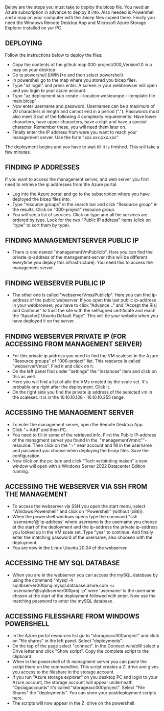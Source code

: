 Below are the steps you must take to deploy the bicep file. You need an Azure subscription in advance to deploy it into. Also needed is Powershell and a map on your computer with the .bicep files copied there. 
Finally you need the Windows Remote Desktop App and Microsoft Azure Storage Explorer installed on yur PC.

## DEPLOYING 
Follow the instructions below to deploy the files:
- Copy the contents of the github map 000-project/000_Version1.0 in a map on your desktop  
- Go to powershell ([WIN]+x and then select powershell)
- In powershell go to the map where you stored you bicep files.
- Type "az login" and press enter. A screen in your webbrowser will open and you login to your azure account.
- Type "az deployment sub create --location westeurope --template-file main.bicep"
- Now enter username and password. Usernames can be a maximum of 20 characters in length and cannot end in a period ("."). Passwords must also meet 3 out of the following 4 complexity requirements: Have lower characters, have upper characters, have a digit and have a special character.
Remember these, you will need them later on.
- Finally enter the IP address from were you want to reach your management server. Use the form "xxx.xxx.xxx.xxx"

The deployment begins and you have to wait till it is finished. This will take a few minutes.

## FINDING IP ADDRESSES   
If you want to access the management server, and web server you first need to retrieve the ip addresses from the Azure portal.  
- Log into the Azure portal and go to the subscription where you have deployed the bicep files into.
- Type "resource groups" in the search bar and click "Resource group" in the results. Click on "000-project" resource group.
- You will see a list of services. Click on type and all the services are ordered by type. Look for the two "Public IP address" items (click on "type" to sort them by type).  
## FINDING MANAGEMENTSERVER PUBLIC IP  
- There is one named "managementVmPublicIp". Here you can find the private ip-address of the management-server (this will be different everytime you deploy this infrastructure). You need this to access the management server.  
## FINDING WEBSERVER PUBLIC IP  
- The other one is called "webserverVmssPublicIp". Here you can find ip-address of the public webserver. 
If you open this last public ip-address in your webbrowser, you have to click "Advance..." and "Accept the Risj and Continue" to trust the site with the selfsigned certificate and reach the "Apache2 Ubuntu Default Page". This will be your website when you have deployed it on the server.

## FINDING WEBSERVER PRIVATE IP (FOR ACCESSING FROM MANAGEMENT SERVER)
- For this private ip address you need to find the VM scaleset in the Azure "Resource groups" of "000-project" list. This resource is called "webserverVmss". Find it and click on it.
- On the left panel find under "settings" the "instances" item and click on this as well.  
- Here you will find a list of alle the VMs created by the scale set. It's probably one right after the deployment. Click it.  
- On the right side you find the private ip address of the selected vm in the scaleset. It is in the 10.10.10.128 - 10.10.10.255 range.  


## ACCESSING THE MANAGEMENT SERVER
- To enter the management server, open the Remote Desktop App.  
- Click "+ Add" and then PC.  
- You need to fill in some of the retrieved info. First the Public IP-address of the managment server you found in the '"managementVmnic""-resource. Then click on the "+" near account and fill in the username and password you choose when deploying the bicep files. Save the configuration.  
- Now click on the pc item and click "Toch verbinding maken" a new window will open with a Windows Server 2022 Datacenter Edition running.  

## ACCESSING THE WEBSERVER VIA SSH FROM THE MANAGEMENT
- To access the webserver via SSH you open the start menu, select "Windows Powershell" and click on "Powershell" (without (x86)).
- When the powershell windows opens type the command "ssh 'username'@'ip-address' where username is the username you choose at the start of the deployment and the ip-address the private ip-address you looked up in the VM scale set. Type "yes" to continue. And finally enter the matching password of the username, also choosen with the deployment.  
- You are now in the Linux Ubuntu 20.04 of the webserver.  

## ACCESSING THE MY SQL DATABASE
- When you are in the webserver you can access the mySQL database by using the command "mysql -h sqldbserver000proj.mysql.database.azure.com -u 'username'@sqldbserver000proj -p" were 'username' is the username chosen at the start of the deployment followed with enter. Now use the matching password to enter the mySQL database.  

## ACCESSING FILESSHARE FROM WINDOWS POWERSHELL
- In the Azure portal resources list go to "storageacc000project" and click on "file shares" in the left panel. Select "deployments".  
- On the top of the page select "connect". In the Connect windoW select a Drive letter and click "Show script". Copy the complete script to the clipboard.
- When in the powershell of th managment server you can paste the script there on the commandline. This script creates a Z: drive and gives you access to the fileshare in the storage account.
- If you run "Azure storage explorer" on you desktop PC and login to your Azure account, the storage account will appear underneath "Opslagaccounts" it's called "storageacc000project". Select "File Shares" the "deployments". You can store your postdeployment scripts here.
- The scripts will now appear in the Z: drive on the powershell.